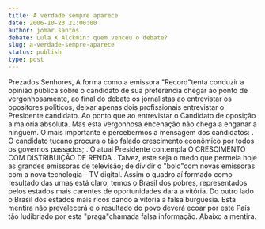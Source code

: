 ```yaml
---
title: A verdade sempre aparece
date: 2006-10-23 21:00:00
author: jomar.santos
debate: Lula X Alckmin: quem venceu o debate?
slug: a-verdade-sempre-aparece
status: publish 
type: post
---
```


Prezados Senhores,
A forma como a emissora "Record"tenta conduzir a opinião pública sobre o candidato de sua preferencia chegar ao ponto de vergonhosamente, ao final do debate os jornalistas ao entrevistar os opositores políticos, deixar apenas dois profissionais entrevistar o Presidente candidato. Ao ponto que ao entrevistar o Candidato de oposição a maioria absoluta. Mas esta vergonhosa encenação não chega a enganar a ninguem.
O mais importante é percebermos a mensagem dos candidatos:
. O candidato tucano procura o tão falado crescimento econômico por todos os governos passados;
. O atual Presidente contempla O CRESCIMENTO COM DISTRIBUIÇÃO DE RENDA .
Talvez, este seja o medo que permeia hoje as grandes emissoras de televisão; de dividir o "bolo"com novas emissoras com a nova tecnologia - TV digital.
Assim o quadro aí formado como resultado das urnas está claro, temos o Brasil dos pobres, representados pelos estados mais carentes de oportunidades dará a vitória. Do outro lado o Brasil dos estados mais ricos dando a vitória a falsa burguesia.
Esta mentira não prevalecerá e o resultado do povo deverá ecoar por este País tão ludibriado por esta "praga"chamada falsa informação. Abaixo a mentira.
